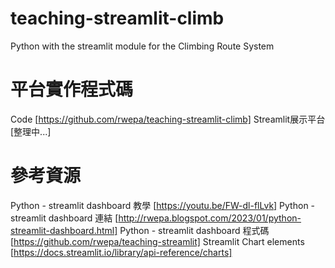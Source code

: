 # teaching-streamlit-climb
Python with the streamlit module for the Climbing Route System

# 平台實作程式碼
Code [https://github.com/rwepa/teaching-streamlit-climb]
Streamlit展示平台 [整理中...]

# 參考資源
Python - streamlit dashboard 教學 [https://youtu.be/FW-dl-flLvk]
Python - streamlit dashboard 連結 [http://rwepa.blogspot.com/2023/01/python-streamlit-dashboard.html]
Python - streamlit dashboard 程式碼 [https://github.com/rwepa/teaching-streamlit]
Streamlit Chart elements [https://docs.streamlit.io/library/api-reference/charts]
